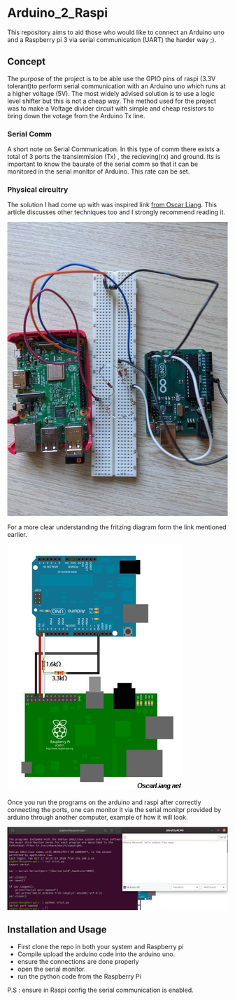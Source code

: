 # Arduino_2_Raspi
This repository aims to aid those who would like to connect an Arduino uno and a Raspberry pi 3 via serial communication (UART) the harder way ;).

## Concept 
The purpose of the project is to be able use the GPIO pins of raspi (3.3V tolerant)to perform serial communication with an Arduino uno which runs at a higher voltage (5V). The most widely advised solution is to use a logic level shifter but this is not a cheap way. The method used for the project was to make a Voltage divider circuit with simple and cheap resistors to bring down the votage from the Arduino Tx line.

### Serial Comm
A short note on Serial Communication. In this type of comm there exists a total of 3 ports the transimmision (Tx) , the recieving(rx) and ground. Its is important to know the baurate of the serial comm so that it can be monitored in the serial monitor of Arduino. This rate can be set.

### Physical circuitry
The solution I had come up with was inspired link [from Oscar Liang](https://oscarliang.com/raspberry-pi-and-arduino-connected-serial-gpio/). This article discusses other techniques too and I strongly recommend reading it.

![](images/live.jpg?raw=true)

For a more clear understanding the fritzing diagram form the link mentioned earlier.

![](images/ardu2raspi.png?raw=true)

Once you run the programs on the arduino and raspi after correctly connecting the ports, one can monitor it via the serial monitpr provided by arduino through another computer, example of how it will look.

![](images/sample_function.png?raw=true)

## Installation and Usage

- First clone the repo in both your system and Raspberry pi
- Compile upload the arduino code into the arduino uno.
- ensure the connections are done properly
- open the serial monitor.
- run the python code from the Raspberry Pi

P.S : ensure in Raspi config the serial communication is enabled.
